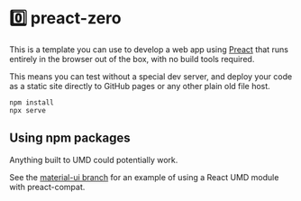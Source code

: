 # 0️⃣ preact-zero

This is a template you can use to develop a web app using
[Preact](https://preactjs.com/) that runs entirely in the browser out of the
box, with no build tools required.

This means you can test without a special dev server, and deploy your code as a
static site directly to GitHub pages or any other plain old file host.

```
npm install
npx serve
```

## Using npm packages

Anything built to UMD could potentially work.

See the [material-ui branch](tree/material-ui) for an example of using a React
UMD module with preact-compat.
